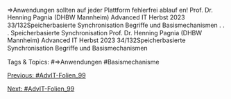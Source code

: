 ⇒Anwendungen sollten auf jeder Plattform fehlerfrei ablauf en!
Prof. Dr. Henning Pagnia (DHBW Mannheim) Advanced IT Herbst 2023 33/132Speicherbasierte Synchronisation Begriﬀe und Basismechanismen
. . .
Speicherbasierte Synchronisation
Prof. Dr. Henning Pagnia (DHBW Mannheim) Advanced IT Herbst 2023 34/132Speicherbasierte Synchronisation Begriﬀe und Basismechanismen

   Tags & Topics:
   #⇒Anwendungen
   #Basismechanisme

[Previous: #AdvIT-Folien_99](AdvIT-Folien_99.md)

[Next: #AdvIT-Folien_99](AdvIT-Folien_99.md)